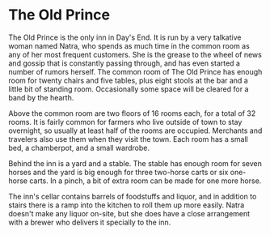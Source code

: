 # The Old Prince

The Old Prince is the only inn in Day's End. It is run by a very talkative woman named Natra, who spends as much time in the common room as any of her most frequent customers. She is the grease to the wheel of news and gossip that is constantly passing through, and has even started a number of rumors herself. The common room of The Old Prince has enough room for twenty chairs and five tables, plus eight stools at the bar and a little bit of standing room. Occasionally some space will be cleared for a band by the hearth.

Above the common room are two floors of 16 rooms each, for a total of 32 rooms. It is fairly common for farmers who live outside of town to stay overnight, so usually at least half of the rooms are occupied. Merchants and travelers also use them when they visit the town. Each room has a small bed, a chamberpot, and a small wardrobe.

Behind the inn is a yard and a stable. The stable has enough room for seven horses and the yard is big enough for three two-horse carts or six one-horse carts. In a pinch, a bit of extra room can be made for one more horse.

The inn's cellar contains barrels of foodstuffs and liquor, and in addition to stairs there is a ramp into the kitchen to roll them up more easily. Natra doesn't make any liquor on-site, but she does have a close arrangement with a brewer who delivers it specially to the inn.
